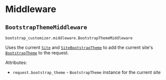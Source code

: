 # Middleware

## `BootstrapThemeMiddleware`

`bootstrap_customizer.middleware.BootstrapThemeMiddleware`

Uses the current [`Site`](https://docs.djangoproject.com/en/dev/ref/contrib/sites/#django.contrib.sites.models.Site) and [`SiteBootstrapTheme`](models.md#sitebootstraptheme) to add the current site's [`BootstrapTheme`](models.md#bootstraptheme) to the request.

Attributes:

- `request.bootstrap_theme` - `BootstrapTheme` instance for the current site
